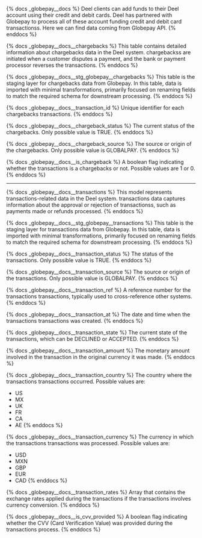 {% docs _globepay__docs %}
Deel clients can add funds to their Deel account using their credit and debit cards. Deel has partnered with Globepay to process all of these account funding credit and debit card transactionss. Here we can find data coming from Globepay API.
{% enddocs %}

{% docs _globepay__docs__chargebacks %}
This table contains detailed information about chargebacks data in the Deel system. chargebackss are initiated when a customer disputes a payment, and the bank or payment processor reverses the transactions.
{% enddocs %}

{% docs _globepay__docs__stg_globepay__chargebacks %}
This table is the staging layer for chargebacks data from Globepay. In this table, data is imported with minimal transformations, primarily focused on renaming fields to match the required schema for downstream processing.
{% enddocs %}

{% docs _globepay__docs__transaction_id %}
Unique identifier for each chargebacks transactions.
{% enddocs %}

{% docs _globepay__docs__chargeback_status %}
The current status of the chargebacks. Only possible value is TRUE.
{% enddocs %}

{% docs _globepay__docs__chargeback_source %}
The source or origin of the chargebacks. Only possible value is GLOBALPAY.
{% enddocs %}

{% docs _globepay__docs__is_chargeback %}
A boolean flag indicating whether the transactions is a chargebacks or not. Possible values are 1 or 0.
{% enddocs %}

---

{% docs _globepay__docs__transactions %}
This model represents transactions-related data in the Deel system. transactions data captures information about the approval or rejection of transactionss, such as payments made or refunds processed.
{% enddocs %}

{% docs _globepay__docs__stg_globepay__transactions %}
This table is the staging layer for transactions data from Globepay. In this table, data is imported with minimal transformations, primarily focused on renaming fields to match the required schema for downstream processing.
{% enddocs %}

{% docs _globepay__docs__transaction_status %}
The status of the transactions. Only possible value is TRUE.
{% enddocs %}

{% docs _globepay__docs__transaction_source %}
The source or origin of the transactions. Only possible value is GLOBALPAY.
{% enddocs %}

{% docs _globepay__docs__transaction_ref %}
A reference number for the transactions transactions, typically used to cross-reference other systems.
{% enddocs %}

{% docs _globepay__docs__transaction_at %}
The date and time when the transactions transactions was created.
{% enddocs %}

{% docs _globepay__docs__transaction_state %}
The current state of the transactions, which can be DECLINED or ACCEPTED.
{% enddocs %}

{% docs _globepay__docs__transaction_amount %}
The monetary amount involved in the transaction in the original currency it was made.
{% enddocs %}

{% docs _globepay__docs__transaction_country %}
The country where the transactions transactions occurred. Possible values are:
- US
- MX
- UK
- FR
- CA
- AE
{% enddocs %}

{% docs _globepay__docs__transaction_currency %}
The currency in which the transactions transactions was processed. Possible values are:
- USD
- MXN
- GBP
- EUR
- CAD
{% enddocs %}

{% docs _globepay__docs__transaction_rates %}
Array that contains the exchange rates applied during the transactions if the transactions involves currency conversion.
{% enddocs %}

{% docs _globepay__docs__is_cvv_provided %}
A boolean flag indicating whether the CVV (Card Verification Value) was provided during the transactions process.
{% enddocs %}